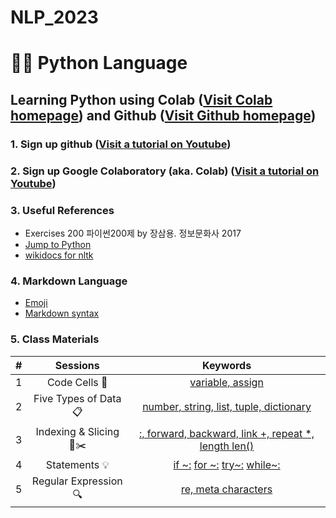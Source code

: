 # NLP_2023

# 🐹🍦 **Python Language**

## **Learning Python** using **Colab** ([Visit Colab homepage](https://colab.research.google.com/?utm_source=scs-index)) and **Github** ([Visit Github homepage](https://github.com/))

### **1. Sign up github** ([Visit a tutorial on Youtube](https://www.youtube.com/watch?v=c-NikCpec7U))
### **2. Sign up Google Colaboratory** (aka. Colab) ([Visit a tutorial on Youtube](https://www.youtube.com/watch?v=2X_EU18OeYM))

### **3. Useful References**
- Exercises 200 파이썬200제 by 장삼용. 정보문화사 2017
- [Jump to Python](https://wikidocs.net/book/1)
- [wikidocs for nltk](https://wikidocs.net/21667)

### **4. Markdown Language**
* [Emoji](https://gist.github.com/rxaviers/7360908)
* [Markdown syntax](https://www.markdownguide.org/basic-syntax/)

### **5. Class Materials**
| # | Sessions | Keywords |
|:--:|:--:|:--:|
| 1 | Code Cells 🐾 | [variable, assign](https://github.com/ms624atyale/NLP_2023/blob/main/1_CodeCells_Basic_.ipynb)|  
| 2 | Five Types of Data 📋 | [number, string, list, tuple, dictionary](with_me/1_CodeCells_Basic.ipynb)|  
| 3 | Indexing & Slicing 📌✂️ | [:, forward, backward, link +, repeat *, length len()](with_me/3_Indexing_Slicing.ipynb)|
| 4 | Statements 💡 | [if ~:](with_me/4_1_IfStatement.ipynb) [ for ~:](with_me/4_2_ForStatement.ipynb) [try~:](with_me/4_3_tryExceptElse_Statement.ipynb) [while~:](link)|
| 5 | Regular Expression 🔍 | [re, meta characters](link)|
